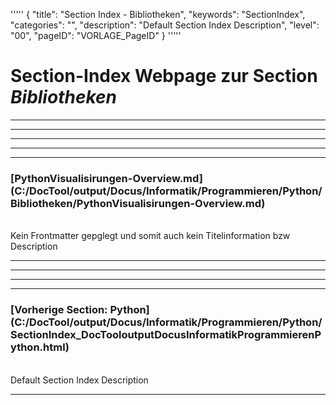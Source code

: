 '''''
{
"title": "Section Index - Bibliotheken",
"keywords": "SectionIndex",
"categories": "",
"description": "Default Section Index Description",
"level": "00",
"pageID": "VORLAGE_PageID"
}
'''''


<h1>Section-Index Webpage zur Section <i>Bibliotheken</i></h1>

<hr><hr><hr><hr><hr>


<h3>[PythonVisualisirungen-Overview.md](C:/DocTool/output/Docus/Informatik/Programmieren/Python/Bibliotheken/PythonVisualisirungen-Overview.md)</h3><br>Kein Frontmatter gepglegt und somit auch kein Titelinformation bzw Description<hr><hr><hr><hr><h3>[Vorherige Section: Python](C:/DocTool/output/Docus/Informatik/Programmieren/Python/SectionIndex_DocTooloutputDocusInformatikProgrammierenPython.html)</h3><br>Default Section Index Description<hr>